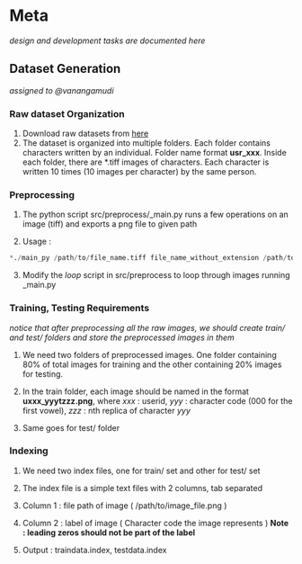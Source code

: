 # Meta

*design and development tasks are documented here*

## Dataset Generation

*assigned to @vanangamudi*

### Raw dataset Organization

1. Download raw datasets from [here](lipitk.sourceforge.net/datasets/tamilchardata.htm)
2. The dataset is organized into multiple folders. Each folder contains characters written by an individual. Folder name format **usr_xxx**. Inside each folder, there are *.tiff images of characters. Each character is written 10 times (10 images per character) by the same person.

### Preprocessing

1. The python script src/preprocess/_main.py runs a few operations on an image (tiff) and exports a png file to given path

2. Usage : 

``` python
*./main_py /path/to/file_name.tiff file_name_without_extension /path/to/export/output
```

3. Modify the *loop* script in src/preprocess to loop through images running _main.py


### Training, Testing Requirements

*notice that after preprocessing all the raw images, we should create train/ and test/ folders and store the preprocessed images in them*

1. We need two folders of preprocessed images. One folder containing 80% of total images for training and the other containing 20% images for testing. 

2. In the train folder, each image should be named in the format **uxxx_yyytzzz.png**, where *xxx* : userid, *yyy* : character code (000 for the first vowel), *zzz* : nth replica of character *yyy*

3. Same goes for test/ folder

### Indexing

1. We need two index files, one for train/ set and other for test/ set

2. The index file is a simple text files with 2 columns, tab separated

3. Column 1 : file path of image ( /path/to/image_file.png )

4. Column 2 : label of image ( Character code the image represents ) **Note : leading zeros should not be part of the label**

5. Output : traindata.index, testdata.index


